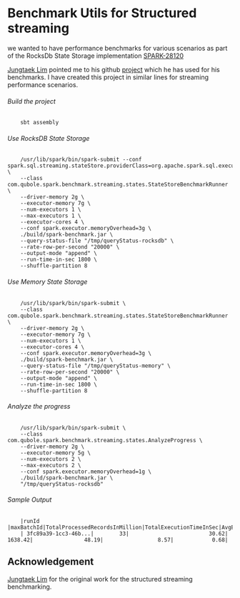# Benchmark Utils for Structured streaming

we wanted to have performance benchmarks for various scenarios as part of the RocksDb State Storage implementation [SPARK-28120](https://issues.apache.org/jira/browse/SPARK-28120) 

[Jungtaek Lim](https://github.com/HeartSaVioR) pointed me to his github [project](https://github.com/HeartSaVioR/iot-trucking-app-spark-structured-streaming/tree/master/src/main/scala/com/hortonworks/spark/benchmark/streaming) which he has used for his benchmarks.
I have created this project in similar lines for streaming performance scenarios. 

###### Build the project
        sbt assembly

###### Use RocksDB State Storage
        /usr/lib/spark/bin/spark-submit --conf spark.sql.streaming.stateStore.providerClass=org.apache.spark.sql.execution.streaming.state.RocksDBStateStoreProvider \
        --class com.qubole.spark.benchmark.streaming.states.StateStoreBenchmarkRunner \
        --driver-memory 2g \
        --executor-memory 7g \
        --num-executors 1 \
        --max-executors 1 \
        --executor-cores 4 \
        --conf spark.executor.memoryOverhead=3g \
        ./build/spark-benchmark.jar \
        --query-status-file "/tmp/queryStatus-rocksdb" \
        --rate-row-per-second "20000" \
        --output-mode "append" \
        --run-time-in-sec 1800 \
        --shuffle-partition 8

###### Use Memory State Storage
        /usr/lib/spark/bin/spark-submit \
        --class com.qubole.spark.benchmark.streaming.states.StateStoreBenchmarkRunner \
        --driver-memory 2g \
        --executor-memory 7g \
        --num-executors 1 \
        --executor-cores 4 \
        --conf spark.executor.memoryOverhead=3g \
        ./build/spark-benchmark.jar \
        --query-status-file "/tmp/queryStatus-memory" \
        --rate-row-per-second "20000" \
        --output-mode "append" \
        --run-time-in-sec 1800 \
        --shuffle-partition 8

###### Analyze the progress
        /usr/lib/spark/bin/spark-submit \
        --class com.qubole.spark.benchmark.streaming.states.AnalyzeProgress \
        --driver-memory 2g \
        --executor-memory 5g \
        --num-executors 2 \
        --max-executors 2 \
        --conf spark.executor.memoryOverhead=1g \
        ./build/spark-benchmark.jar \
        "/tmp/queryStatus-rocksdb"

###### Sample Output 

        |runId                |maxBatchId|TotalProcessedRecordsInMillion|TotalExecutionTimeInSec|AvgExecutionTimeInSec|MaxStateRowsInMillion|maxStateSizeInGB|
        | 3fc89a39-1cc3-46b...|        33|                         30.62|                1638.42|                48.19|                 8.57|            0.68| 


## Acknowledgement

[Jungtaek Lim](https://github.com/HeartSaVioR) for the original work for the structured streaming benchmarking.
